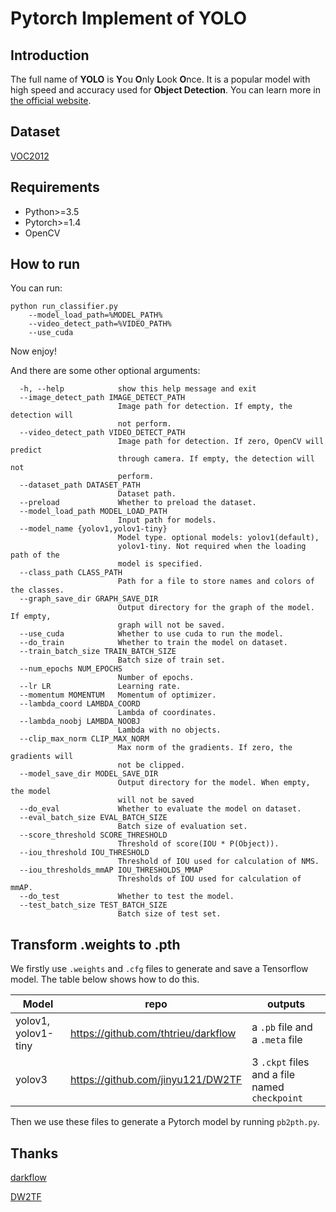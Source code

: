 # Pytorch Implement of YOLO 

## Introduction

The full name of **YOLO** is **Y**ou **O**nly **L**ook **O**nce. It is a popular model with high speed and accuracy used for **Object Detection**. You can learn more in [the official website](https://pjreddie.com/darknet/yolo/).

## Dataset

[VOC2012](http://host.robots.ox.ac.uk/pascal/VOC/voc2012/index.html)

## Requirements

* Python>=3.5
* Pytorch>=1.4
* OpenCV

## How to run

You can run:

```
python run_classifier.py
    --model_load_path=%MODEL_PATH%
    --video_detect_path=%VIDEO_PATH%
    --use_cuda
```

Now enjoy!

And there are some other optional arguments:
```
  -h, --help            show this help message and exit
  --image_detect_path IMAGE_DETECT_PATH
                        Image path for detection. If empty, the detection will
                        not perform.
  --video_detect_path VIDEO_DETECT_PATH
                        Image path for detection. If zero, OpenCV will predict
                        through camera. If empty, the detection will not
                        perform.
  --dataset_path DATASET_PATH
                        Dataset path.
  --preload             Whether to preload the dataset.
  --model_load_path MODEL_LOAD_PATH
                        Input path for models.
  --model_name {yolov1,yolov1-tiny}
                        Model type. optional models: yolov1(default),
                        yolov1-tiny. Not required when the loading path of the
                        model is specified.
  --class_path CLASS_PATH
                        Path for a file to store names and colors of the classes.
  --graph_save_dir GRAPH_SAVE_DIR
                        Output directory for the graph of the model. If empty,
                        graph will not be saved.
  --use_cuda            Whether to use cuda to run the model.
  --do_train            Whether to train the model on dataset.
  --train_batch_size TRAIN_BATCH_SIZE
                        Batch size of train set.
  --num_epochs NUM_EPOCHS
                        Number of epochs.
  --lr LR               Learning rate.
  --momentum MOMENTUM   Momentum of optimizer.
  --lambda_coord LAMBDA_COORD
                        Lambda of coordinates.
  --lambda_noobj LAMBDA_NOOBJ
                        Lambda with no objects.
  --clip_max_norm CLIP_MAX_NORM
                        Max norm of the gradients. If zero, the gradients will
                        not be clipped.
  --model_save_dir MODEL_SAVE_DIR
                        Output directory for the model. When empty, the model
                        will not be saved
  --do_eval             Whether to evaluate the model on dataset.
  --eval_batch_size EVAL_BATCH_SIZE
                        Batch size of evaluation set.
  --score_threshold SCORE_THRESHOLD
                        Threshold of score(IOU * P(Object)).
  --iou_threshold IOU_THRESHOLD
                        Threshold of IOU used for calculation of NMS.
  --iou_thresholds_mmAP IOU_THRESHOLDS_MMAP
                        Thresholds of IOU used for calculation of mmAP.
  --do_test             Whether to test the model.
  --test_batch_size TEST_BATCH_SIZE
                        Batch size of test set.
```

## Transform .weights to .pth

We firstly use `.weights` and `.cfg` files to generate and save a Tensorflow model. The table below shows how to do this.

| Model               | repo                                | outputs                                       |
| ------------------- | ----------------------------------- | --------------------------------------------- |
| yolov1, yolov1-tiny | https://github.com/thtrieu/darkflow | a `.pb` file and a `.meta` file               |
| yolov3              | https://github.com/jinyu121/DW2TF   | 3 `.ckpt` files and a file named `checkpoint` |

Then we use these files to generate a Pytorch model by running `pb2pth.py`.

## Thanks

[darkflow](https://github.com/thtrieu/darkflow)

[DW2TF](https://github.com/jinyu121/DW2TF)